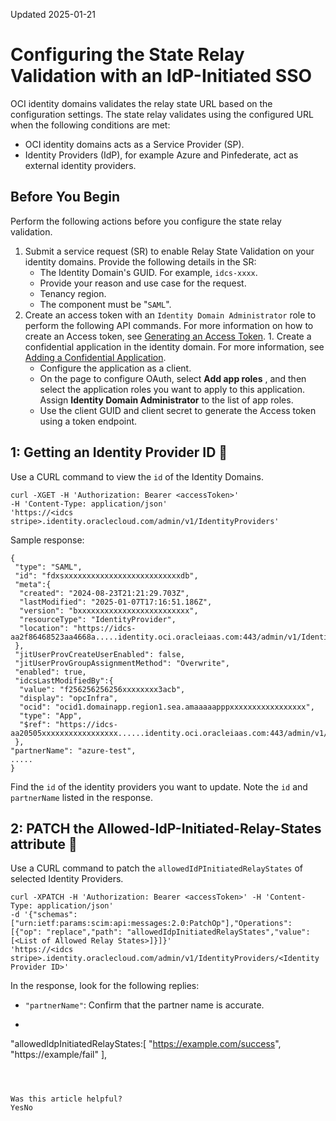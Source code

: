 Updated 2025-01-21
# Configuring the State Relay Validation with an IdP-Initiated SSO
OCI identity domains validates the relay state URL based on the configuration settings. 
The state relay validates using the configured URL when the following conditions are met:
  * OCI identity domains acts as a Service Provider (SP).
  * Identity Providers (IdP), for example Azure and Pinfederate, act as external identity providers.


## Before You Begin
Perform the following actions before you configure the state relay validation.
  1. Submit a service request (SR) to enable Relay State Validation on your identity domains. Provide the following details in the SR:
     * The Identity Domain's GUID. For example, `idcs-xxxx`.
     * Provide your reason and use case for the request.
     * Tenancy region.
     * The component must be "`SAML`".
  2. Create an access token with an `Identity Domain Administrator` role to perform the following API commands. For more information on how to create an Access token, see [Generating an Access Token](https://docs.oracle.com/en-us/iaas/Content/Identity/usersettings/generate-personal-access-tokens.htm#generate-personal-access-tokens "An access token is an authorization that's used by a client application to access an API or a resource application within a limited period.").
    1. Create a confidential application in the identity domain. For more information, see [Adding a Confidential Application](https://docs.oracle.com/en-us/iaas/Content/Identity/applications/add-confidential-application.htm#add-confidential-application "Confidential applications run on a protected server.").
       * Configure the application as a client.
       * On the page to configure OAuth, select **Add app roles** , and then select the application roles you want to apply to this application. Assign **Identity Domain Administrator** to the list of app roles.
       * Use the client GUID and client secret to generate the Access token using a token endpoint.


## 1: Getting an Identity Provider ID 🔗 
Use a CURL command to view the `id` of the Identity Domains.
```
curl -XGET -H 'Authorization: Bearer <accessToken>' 
-H 'Content-Type: application/json' 
'https://<idcs stripe>.identity.oraclecloud.com/admin/v1/IdentityProviders'
```

Sample response:
```
{
 "type": "SAML",
 "id": "fdxsxxxxxxxxxxxxxxxxxxxxxxxxxxdb",
 "meta":{
  "created": "2024-08-23T21:21:29.703Z",
  "lastModified": "2025-01-07T17:16:51.186Z",
  "version": "bxxxxxxxxxxxxxxxxxxxxxxxxx",
  "resourceType": "IdentityProvider",
  "location": "https://idcs-aa2f86468523aa4668a.....identity.oci.oracleiaas.com:443/admin/v1/IdentityProviders/fd84848484848xxxxxxxxdb"
 },
 "jitUserProvCreateUserEnabled": false,
 "jitUserProvGroupAssignmentMethod": "Overwrite",
 "enabled": true,
 "idcsLastModifiedBy":{
  "value": "f256256256256xxxxxxxx3acb",
  "display": "opcInfra",
  "ocid": "ocid1.domainapp.region1.sea.amaaaaapppxxxxxxxxxxxxxxxxx",
  "type": "App",
  "$ref": "https://idcs-aa20505xxxxxxxxxxxxxxxxx......identity.oci.oracleiaas.com:443/admin/v1/Apps/f25xxxxxxxxxxxxxxxxxxxxxb"
 },
"partnerName": "azure-test",
.....
}
```

Find the `id` of the identity providers you want to update. Note the `id` and `partnerName` listed in the response.
## 2: PATCH the Allowed-IdP-Initiated-Relay-States attribute 🔗 
Use a CURL command to patch the `allowedIdPInitiatedRelayStates` of selected Identity Providers.
```
curl -XPATCH -H 'Authorization: Bearer <accessToken>' -H 'Content-Type: application/json' 
-d '{"schemas": ["urn:ietf:params:scim:api:messages:2.0:PatchOp"],"Operations": 
[{"op": "replace","path": "allowedIdpInitiatedRelayStates","value": [<List of Allowed Relay States>]}]}' 
'https://<idcs stripe>.identity.oraclecloud.com/admin/v1/IdentityProviders/<Identity Provider ID>'
```

In the response, look for the following replies:
  * `"partnerName"`: Confirm that the partner name is accurate.
  * ```
"allowedIdpInitiatedRelayStates:[
  "https://example.com/success",
  "https://example/fail"
],
```



Was this article helpful?
YesNo


